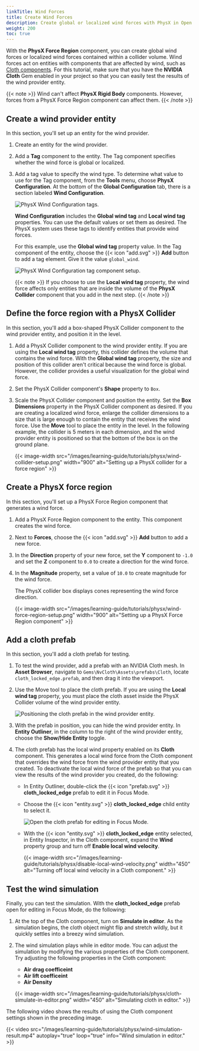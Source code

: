 ```yaml
---
linkTitle: Wind Forces
title: Create Wind Forces
description: Create global or localized wind forces with PhysX in Open 3D Engine (O3DE).
weight: 200
toc: true
---
```


With the **PhysX Force Region** component, you can create global wind forces or localized wind forces contained within a collider volume. Wind forces act on entities with components that are affected by wind, such as [Cloth components](/docs/user-guide/components/reference/physx/cloth/). For this tutorial, make sure that you have the **NVIDIA Cloth** Gem enabled in your project so that you can easily test the results of the wind provider entity.

{{< note >}}
Wind can't affect **PhysX Rigid Body** components. However, forces from a PhysX Force Region component can affect them.
{{< /note >}}

## Create a wind provider entity

In this section, you'll set up an entity for the wind provider.

1. Create an entity for the wind provider.

1. Add a **Tag** component to the entity. The Tag component specifies whether the wind force is global or localized.

1. Add a tag value to specify the wind type. To determine what value to use for the Tag component, from the **Tools** menu, choose **PhysX Configuration**. At the bottom of the **Global Configuration** tab, there is a section labeled **Wind Configuration**.

    ![PhysX Wind Configuration tags.](/images/learning-guide/tutorials/physx/wind-configuration.png)

    **Wind Configuration** includes the **Global wind tag** and **Local wind tag** properties. You can use the default values or set them as desired. The PhysX system uses these tags to identify entities that provide wind forces.

    For this example, use the **Global wind tag** property value. In the Tag component of the entity, choose the {{< icon "add.svg" >}} **Add** button to add a tag element. Give it the value `global_wind`.

    ![PhysX Wind Configuration tag component setup.](/images/learning-guide/tutorials/physx/wind-tag-setup.png)

    {{< note >}}
    If you choose to use the **Local wind tag** property, the wind force affects only entities that are inside the volume of the **PhysX Collider** component that you add in the next step.
    {{< /note >}}

## Define the force region with a PhysX Collider

In this section, you'll add a box-shaped PhysX Collider component to the wind provider entity, and position it in the level.

1. Add a PhysX Collider component to the wind provider entity. If you are using the **Local wind tag** property, this collider defines the volume that contains the wind force. With the **Global wind tag** property, the size and position of this collider aren't critical because the wind force is global. However, the collider provides a useful visualization for the global wind force.

1. Set the PhysX Collider component's **Shape** property to `Box`.

1. Scale the PhysX Collider component and position the entity. Set the **Box Dimensions** property in the PhysX Collider component as desired. If you are creating a localized wind force, enlarge the collider dimensions to a size that is large enough to contain the entity that receives the wind force. Use the **Move** tool to place the entity in the level. In the following example, the collider is 5 meters in each dimension, and the wind provider entity is positioned so that the bottom of the box is on the ground plane.

    {{< image-width src="/images/learning-guide/tutorials/physx/wind-collider-setup.png" width="900" alt="Setting up a PhysX collider for a force region" >}}

## Create a PhysX force region

In this section, you'll set up a PhysX Force Region component that generates a wind force.

1. Add a PhysX Force Region component to the entity. This component creates the wind force.

1. Next to **Forces**, choose the {{< icon "add.svg" >}} **Add** button to add a new force.

1. In the **Direction** property of your new force, set the **Y** component to `-1.0` and set the **Z** component to `0.0` to create a direction for the wind force.

1. In the **Magnitude** property, set a value of `10.0` to create magnitude for the wind force.

    The PhysX collider box displays cones representing the wind force direction.

    {{< image-width src="/images/learning-guide/tutorials/physx/wind-force-region-setup.png" width="900" alt="Setting up a PhysX Force Region component" >}}

## Add a cloth prefab

In this section, you'll add a cloth prefab for testing.

1. To test the wind provider, add a prefab with an NVIDIA Cloth mesh. In **Asset Browser**, navigate to `Gems\NvCloth\Assets\prefabs\Cloth`, locate `cloth_locked_edge.prefab`, and then drag it into the viewport.

1. Use the Move tool to place the cloth prefab. If you are using the **Local wind tag** property, you must place the cloth asset inside the PhysX Collider volume of the wind provider entity.

    ![Positioning the cloth prefab in the wind provider entity.](/images/learning-guide/tutorials/physx/wind-provider-cloth-prefab.png)

1. With the prefab in position, you can hide the wind provider entity. In **Entity Outliner**, in the column to the right of the wind provider entity, choose the **Show/Hide Entity** toggle.

1. The cloth prefab has the local wind property enabled on its **Cloth** component. This generates a local wind force from the Cloth component that overrides the wind force from the wind provider entity that you created. To deactivate the local wind force of the prefab so that you can view the results of the wind provider you created, do the following:
        
    * In Entity Outliner, double-click the {{< icon "prefab.svg" >}} **cloth_locked_edge** prefab to edit it in Focus Mode.

    * Choose the {{< icon "entity.svg" >}} **cloth_locked_edge** child entity to select it.

        ![Open the cloth prefab for editing in Focus Mode.](/images/learning-guide/tutorials/physx/edit-cloth-locked-edge-prefab.png)

    * With the {{< icon "entity.svg" >}} **cloth_locked_edge** entity selected, in Entity Inspector, in the Cloth component, expand the **Wind** property group and turn off **Enable local wind velocity**.

        {{< image-width src="/images/learning-guide/tutorials/physx/disable-local-wind-velocity.png" width="450" alt="Turning off local wind velocity in a Cloth component." >}}

## Test the wind simulation

Finally, you can test the simulation. With the **cloth_locked_edge** prefab open for editing in Focus Mode, do the following:

1. At the top of the Cloth component, turn on **Simulate in editor**. As the simulation begins, the cloth object might flip and stretch wildly, but it quickly settles into a breezy wind simulation.

1. The wind simulation plays while in editor mode. You can adjust the simulation by modifying the various properties of the Cloth component. Try adjusting the following properties in the Cloth component:

    * **Air drag coefficeint**
    * **Air lift coefficeint**
    * **Air Density**

    {{< image-width src="/images/learning-guide/tutorials/physx/cloth-simulate-in-editor.png" width="450" alt="Simulating cloth in editor." >}}

The following video shows the results of using the Cloth component settings shown in the preceding image.

{{< video src="/images/learning-guide/tutorials/physx/wind-simulation-result.mp4" autoplay="true" loop="true" info="Wind simulation in editor." >}}